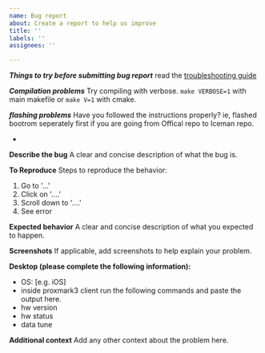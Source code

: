 ```yaml
---
name: Bug report
about: Create a report to help us improve
title: ''
labels: ''
assignees: ''

---
```


***Things to try before submitting bug report***
read the [troubleshooting guide](/doc/md/Installation_Instructions/Troubleshooting.md)

***Compilation problems***
Try compiling with verbose.  `make VERBOSE=1` with main makefile or `make V=1` with cmake.

***flashing problems***
Have you followed the instructions properly?  ie,  flashed bootrom seperately first if you are going from Offical repo to Iceman repo.


-

**Describe the bug**
A clear and concise description of what the bug is.

**To Reproduce**
Steps to reproduce the behavior:
1. Go to '...'
2. Click on '....'
3. Scroll down to '....'
4. See error

**Expected behavior**
A clear and concise description of what you expected to happen.

**Screenshots**
If applicable, add screenshots to help explain your problem.

**Desktop (please complete the following information):**
 - OS: [e.g. iOS]
 - inside proxmark3 client run the following commands and paste the output here.
 - hw version
 - hw status
 - data tune

**Additional context**
Add any other context about the problem here.
